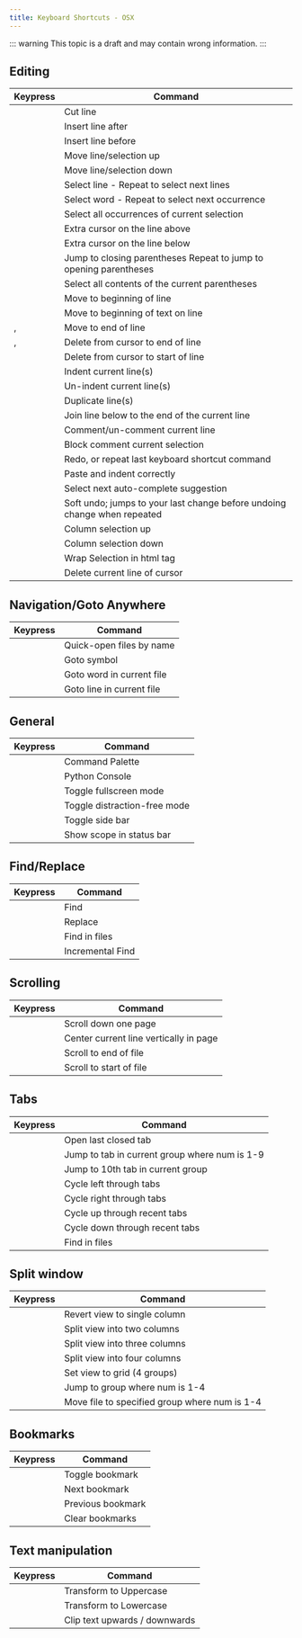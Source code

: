 ```yaml
---
title: Keyboard Shortcuts - OSX
---
```


::: warning
This topic is a draft and may contain wrong information.
:::

## Editing

| Keypress                                  | Command                                                                  |
| ----------------------------------------- | ------------------------------------------------------------------------ |
| <Key key="⌘ + X" />                       | Cut line                                                                 |
| <Key key="⌘ + ↩" />                       | Insert line after                                                        |
| <Key key="⌘ + ⇧ + ↩ " />                  | Insert line before                                                       |
| <Key key="⌘ + ^ + ↑" />                   | Move line/selection up                                                   |
| <Key key="⌘ + ^ + ↓" />                   | Move line/selection down                                                 |
| <Key key="⌘ + L" />                       | Select line - Repeat to select next lines                                |
| <Key key="⌘ + D" />                       | Select word - Repeat to select next occurrence                           |
| <Key key="^ + ⌘ + G" />                   | Select all occurrences of current selection                              |
| <Key key="^ + ⇧ + ↑" />                   | Extra cursor on the line above                                           |
| <Key key="^ + ⇧ + ↓" />                   | Extra cursor on the line below                                           |
| <Key key="^ + M" />                       | Jump to closing parentheses Repeat to jump to opening parentheses        |
| <Key key="^ + ⇧ + M" />                   | Select all contents of the current parentheses                           |
| <Key key="^ + A" />                       | Move to beginning of line                                                |
| <Key key="⌘ + ←" />                       | Move to beginning of text on line                                        |
| <Key key="^ + E" /> , <Key key="⌘ + →" /> | Move to end of line                                                      |
| <Key key="⌘ + K" /> , <Key key="⌘ + K" /> | Delete from cursor to end of line                                        |
| <Key key="⌘ + K + ⌫" />                   | Delete from cursor to start of line                                      |
| <Key key="⌘ + ]" />                       | Indent current line(s)                                                   |
| <Key key="⌘ + [" />                       | Un-indent current line(s)                                                |
| <Key key="⌘ + ⇧ + D" />                   | Duplicate line(s)                                                        |
| <Key key="⌘ + J" />                       | Join line below to the end of the current line                           |
| <Key key="⌘ + /" />                       | Comment/un-comment current line                                          |
| <Key key="⌘ + ⌥ + /" />                   | Block comment current selection                                          |
| <Key key="⌘ + Y" />                       | Redo, or repeat last keyboard shortcut command                           |
| <Key key="⌘ + ⇧ + V" />                   | Paste and indent correctly                                               |
| <Key key="^ + Space" />                   | Select next auto-complete suggestion                                     |
| <Key key="⌘ + U" />                       | Soft undo; jumps to your last change before undoing change when repeated |
| <Key key="^ + ⇧ + ↑" />                   | Column selection up                                                      |
| <Key key="^ + ⇧ + ↓" />                   | Column selection down                                                    |
| <Key key="^ + ⇧ + W" />                   | Wrap Selection in html tag                                               |
| <Key key="^ + ⇧ + K" />                   | Delete current line of cursor                                            |


## Navigation/Goto Anywhere

| Keypress                                | Command                   |
| --------------------------------------- | ------------------------- |
| <Key key="⌘ + P" /> <Key key="⌘ + T" /> | Quick-open files by name  |
| <Key key="⌘ + R" />                     | Goto symbol               |
|                                         | Goto word in current file |
| <Key key="^ + G" />                     | Goto line in current file |


## General

| Keypress                                | Command                      |
| --------------------------------------- | ---------------------------- |
| <Key key="⌘ + ⇧ + P" />                 | Command Palette              |
| <Key key="^ + `" />                     | Python Console               |
| <Key key="^ + ⌘ + F" />                 | Toggle fullscreen mode       |
| <Key key="^ + ⇧ + ⌘ + F" />             | Toggle distraction-free mode |
| <Key key="⌘ + K" /> <Key key="⌘ + B" /> | Toggle side bar              |
| <Key key="^ + ⇧ + P" />                 | Show scope in status bar     |


## Find/Replace

| Keypress                | Command          |
| ----------------------- | ---------------- |
| <Key key="⌘ + F" />     | Find             |
| <Key key="⌘ + ⌥ + F" /> | Replace          |
| <Key key="⌘ + ⇧ + F" /> | Find in files    |
| <Key key="⌘ + I" />     | Incremental Find |


## Scrolling

| Keypress            | Command                                |
| ------------------- | -------------------------------------- |
| <Key key="^ + V" /> | Scroll down one page                   |
| <Key key="^ + L" /> | Center current line vertically in page |
| <Key key="⌘ + ↓" /> | Scroll to end of file                  |
| <Key key="⌘ + ↑" /> | Scroll to start of file                |


## Tabs

| Keypress                  | Command                                       |
| ------------------------- | --------------------------------------------- |
| <Key key="⌘ + ⇧ + t" />   | Open last closed tab                          |
| <Key key="⌘ + [NUM]" />   | Jump to tab in current group where num is 1-9 |
| <Key key="⌘ + 0" />       | Jump to 10th tab in current group             |
| <Key key="⌘ + ⇧ + [" />   | Cycle left through tabs                       |
| <Key key="⌘ + ⇧ + ]" />   | Cycle right through tabs                      |
| <Key key="^ + Tab" />     | Cycle up through recent tabs                  |
| <Key key="⇧ + ^ + Tab" /> | Cycle down through recent tabs                |
|                           | Find in files                                 |


## Split window


| Keypress                    | Command                                       |
| --------------------------- | --------------------------------------------- |
| <Key key="⌘ + ⌥ + 1" />     | Revert view to single column                  |
| <Key key="⌘ + ⌥ + 2" />     | Split view into two columns                   |
| <Key key="⌘ + ⌥ + 3" />     | Split view into three columns                 |
| <Key key="⌘ + ⌥ + 4" />     | Split view into four columns                  |
| <Key key="⌘ + ⌥ + 5" />     | Set view to grid (4 groups)                   |
| <Key key="^ + [NUM]" />     | Jump to group where num is 1-4                |
| <Key key="^ + ⇧ + [NUM]" /> | Move file to specified group where num is 1-4 |


## Bookmarks


| Keypress                 | Command           |
| ------------------------ | ----------------- |
| <Key key="⌘ + F2" />     | Toggle bookmark   |
| <Key key="F2" />         | Next bookmark     |
| <Key key="⇧ + F2" />     | Previous bookmark |
| <Key key="⇧ + ⌘ + F2" /> | Clear bookmarks   |


## Text manipulation


| Keypress                                        | Command                       |
| ----------------------------------------------- | ----------------------------- |
| <Key key="⌘ + K" /> <Key key="⌘ + U" />         | Transform to Uppercase        |
| <Key key="⌘ + K" /> <Key key="⌘ + L" />         | Transform to Lowercase        |
| <Key key="⌘ + ^ + ↓" /> <Key key="⌘ + ^ + ↓" /> | Clip text upwards / downwards |
